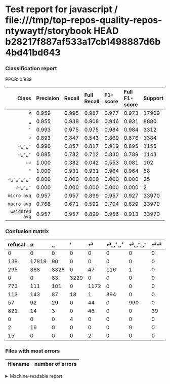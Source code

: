 # Test report for javascript / file:///tmp/top-repos-quality-repos-ntywaytf/storybook HEAD b28217f887af533a17cb1498887d6b4bd41bd643

### Classification report

PPCR: 0.939

| Class | Precision | Recall | Full Recall | F1-score | Full F1-score | Support | Full Support | PPCR |
|------:|:----------|:-------|:------------|:---------|:---------|:--------|:-------------|:-----|
| `∅` | 0.959| 0.995| 0.987| 0.977| 0.973| 17909| 18048| 0.992 |
| `␣` | 0.955| 0.938| 0.908| 0.946| 0.931| 8880| 9175| 0.968 |
| `'` | 0.993| 0.975| 0.975| 0.984| 0.984| 3312| 3312| 1.000 |
| `⏎` | 0.893| 0.847| 0.543| 0.869| 0.676| 1384| 2157| 0.642 |
| `⏎␣⁻␣⁻` | 0.990| 0.857| 0.817| 0.919| 0.895| 1155| 1212| 0.953 |
| `⏎␣⁺␣⁺` | 0.885| 0.782| 0.712| 0.830| 0.789| 1143| 1256| 0.910 |
| `⏎⏎` | 1.000| 0.382| 0.042| 0.553| 0.081| 102| 923| 0.111 |
| `"` | 1.000| 0.931| 0.931| 0.964| 0.964| 58| 58| 1.000 |
| `⏎␣⁻␣⁻␣⁻␣⁻` | 0.000| 0.000| 0.000| 0.000| 0.000| 25| 27| 0.926 |
| `⏎⏎␣⁻␣⁻` | 0.000| 0.000| 0.000| 0.000| 0.000| 2| 17| 0.118 |
| `micro avg` | 0.957| 0.957| 0.899| 0.957| 0.927| 33970| 36185| 0.939 |
| `macro avg` | 0.768| 0.671| 0.592| 0.704| 0.629| 33970| 36185| 0.939 |
| `weighted avg` | 0.957| 0.957| 0.899| 0.956| 0.913| 33970| 36185| 0.939 |

### Confusion matrix

|refusal|  ∅| ␣| '| ⏎| ⏎␣⁺␣⁺| ⏎␣⁻␣⁻| ⏎⏎| "| ⏎␣⁻␣⁻␣⁻␣⁻| ⏎⏎␣⁻␣⁻| 
|:---|:---|:---|:---|:---|:---|:---|:---|:---|:---|:---|
|0 |0 |0 |0 |0 |0 |0 |0 |0 |0 |0 |
|139 |17819 |90 |0 |0 |0 |0 |0 |0 |0 |0 |
|295 |388 |8328 |0 |47 |116 |1 |0 |0 |0 |0 |
|0 |0 |83 |3229 |0 |0 |0 |0 |0 |0 |0 |
|773 |111 |101 |0 |1172 |0 |0 |0 |0 |0 |0 |
|113 |143 |87 |18 |1 |894 |0 |0 |0 |0 |0 |
|57 |92 |29 |0 |44 |0 |990 |0 |0 |0 |0 |
|821 |14 |3 |0 |46 |0 |0 |39 |0 |0 |0 |
|0 |0 |0 |4 |0 |0 |0 |0 |54 |0 |0 |
|2 |16 |0 |0 |0 |0 |9 |0 |0 |0 |0 |
|15 |0 |0 |0 |2 |0 |0 |0 |0 |0 |0 |

### Files with most errors

| filename | number of errors|
|:----:|:-----|

<details>
    <summary>Machine-readable report</summary>
```json
{
  "cl_report": {"\"": {"f1-score": 0.9642857142857143, "precision": 1.0, "recall": 0.9310344827586207, "support": 58}, "\u0027": {"f1-score": 0.9840012189547463, "precision": 0.9932328514303291, "recall": 0.9749396135265701, "support": 3312}, "macro avg": {"f1-score": 0.7043084719921247, "precision": 0.7675497564644305, "recall": 0.6707255366441703, "support": 33970}, "micro avg": {"f1-score": 0.9574624668825434, "precision": 0.9574624668825434, "recall": 0.9574624668825434, "support": 33970}, "weighted avg": {"f1-score": 0.9560852745410817, "precision": 0.9565388274502116, "recall": 0.9574624668825434, "support": 33970}, "\u2205": {"f1-score": 0.9765976104351639, "precision": 0.9588871549265457, "recall": 0.9949745937796639, "support": 17909}, "\u23ce": {"f1-score": 0.8694362017804155, "precision": 0.8932926829268293, "recall": 0.846820809248555, "support": 1384}, "\u23ce\u23ce": {"f1-score": 0.5531914893617021, "precision": 1.0, "recall": 0.38235294117647056, "support": 102}, "\u23ce\u23ce\u2423\u207b\u2423\u207b": {"f1-score": 0.0, "precision": 0.0, "recall": 0.0, "support": 2}, "\u23ce\u2423\u207a\u2423\u207a": {"f1-score": 0.8304691128657687, "precision": 0.8851485148514852, "recall": 0.7821522309711286, "support": 1143}, "\u23ce\u2423\u207b\u2423\u207b": {"f1-score": 0.9187935034802784, "precision": 0.99, "recall": 0.8571428571428571, "support": 1155}, "\u23ce\u2423\u207b\u2423\u207b\u2423\u207b\u2423\u207b": {"f1-score": 0.0, "precision": 0.0, "recall": 0.0, "support": 25}, "\u2423": {"f1-score": 0.9463098687574569, "precision": 0.9549363605091159, "recall": 0.9378378378378378, "support": 8880}},
  "cl_report_full": {"\"": {"f1-score": 0.9642857142857143, "precision": 1.0, "recall": 0.9310344827586207, "support": 58}, "\u0027": {"f1-score": 0.9840012189547463, "precision": 0.9932328514303291, "recall": 0.9749396135265701, "support": 3312}, "macro avg": {"f1-score": 0.6292842794617992, "precision": 0.7675497564644305, "recall": 0.5915185518790788, "support": 36185}, "micro avg": {"f1-score": 0.9272325564820754, "precision": 0.9574624668825434, "recall": 0.898853115932016, "support": 36185}, "weighted avg": {"f1-score": 0.912566543562087, "precision": 0.9555501598852928, "recall": 0.898853115932016, "support": 36185}, "\u2205": {"f1-score": 0.9728918129453196, "precision": 0.9588871549265457, "recall": 0.9873116134751773, "support": 18048}, "\u23ce": {"f1-score": 0.6756990487172095, "precision": 0.8932926829268293, "recall": 0.5433472415391748, "support": 2157}, "\u23ce\u23ce": {"f1-score": 0.08108108108108109, "precision": 1.0, "recall": 0.04225352112676056, "support": 923}, "\u23ce\u23ce\u2423\u207b\u2423\u207b": {"f1-score": 0.0, "precision": 0.0, "recall": 0.0, "support": 17}, "\u23ce\u2423\u207a\u2423\u207a": {"f1-score": 0.7890556045895852, "precision": 0.8851485148514852, "recall": 0.7117834394904459, "support": 1256}, "\u23ce\u2423\u207b\u2423\u207b": {"f1-score": 0.8951175406871609, "precision": 0.99, "recall": 0.8168316831683168, "support": 1212}, "\u23ce\u2423\u207b\u2423\u207b\u2423\u207b\u2423\u207b": {"f1-score": 0.0, "precision": 0.0, "recall": 0.0, "support": 27}, "\u2423": {"f1-score": 0.9307107733571747, "precision": 0.9549363605091159, "recall": 0.907683923705722, "support": 9175}},
  "ppcr": 0.9387867901063977
}
```
</details>
